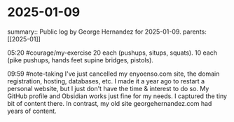 #  2025-01-09

summary:: Public log by George Hernandez for 2025-01-09.
parents:  [[2025-01]]

05:20 #courage/my-exercise 20 each (pushups, situps, squats). 10 each (pike pushups, hands feet supine bridges, pistols). 

09:59 #note-taking I've just cancelled my enyoenso.com site, the domain registration, hosting, databases, etc. I made it a year ago to restart a personal website, but I just don't have the time & interest  to do so. My GitHub profile and Obsidian works just fine for my needs. I captured the tiny bit of content there. In contrast, my old site georgehernandez.com had years of content.